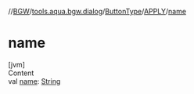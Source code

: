 //[BGW](../../../../index.md)/[tools.aqua.bgw.dialog](../../index.md)/[ButtonType](../index.md)/[APPLY](index.md)/[name](name.md)



# name  
[jvm]  
Content  
val [name](name.md): [String](https://kotlinlang.org/api/latest/jvm/stdlib/kotlin/-string/index.html)  



